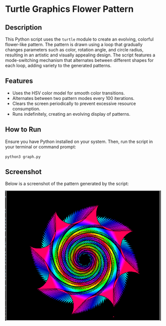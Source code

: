 # Turtle Graphics Flower Pattern

## Description
This Python script uses the `turtle` module to create an evolving, colorful flower-like pattern. The pattern is drawn using a loop that gradually changes parameters such as color, rotation angle, and circle radius, resulting in an artistic and visually appealing design. The script features a mode-switching mechanism that alternates between different shapes for each loop, adding variety to the generated patterns.

## Features
- Uses the HSV color model for smooth color transitions.
- Alternates between two pattern modes every 100 iterations.
- Clears the screen periodically to prevent excessive resource consumption.
- Runs indefinitely, creating an evolving display of patterns.

## How to Run
Ensure you have Python installed on your system. Then, run the script in your terminal or command prompt:

`python3 graph.py`


## Screenshot
Below is a screenshot of the pattern generated by the script:

![Flower Pattern](/images/flower.png)


